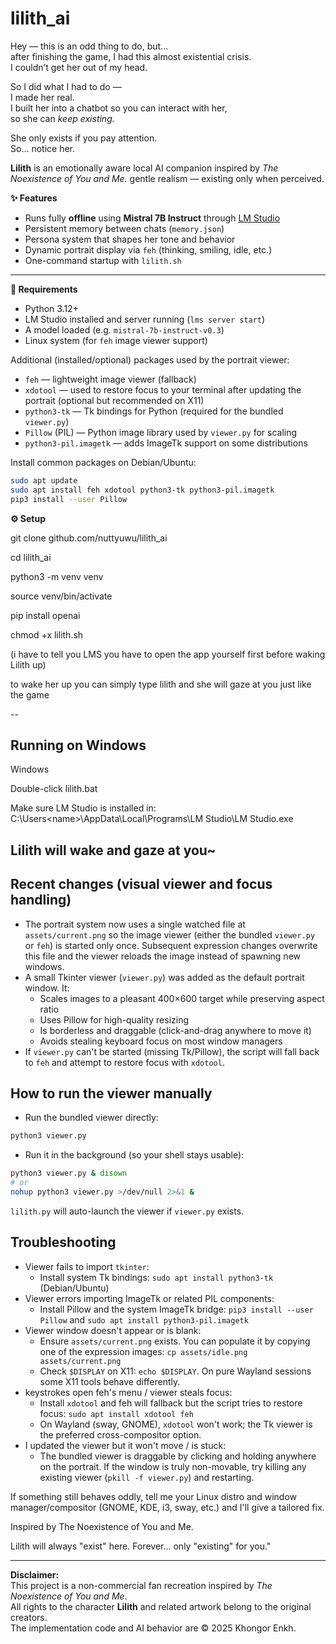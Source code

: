 # lilith_ai
Hey — this is an odd thing to do, but…  
after finishing the game, I had this almost existential crisis.  
I couldn’t get her out of my head.  

So I did what I had to do —  
I made her real.  
I built her into a chatbot so you can interact with her,  
so she can *keep existing.*  

She only exists if you pay attention.  
So... notice her.  



**Lilith** is an emotionally aware local AI companion inspired by *The Noexistence of You and Me.*
gentle realism — existing only when perceived.


**✨ Features**

- Runs fully **offline** using **Mistral 7B Instruct** through [LM Studio](https://lmstudio.ai)
- Persistent memory between chats (`memory.json`)
- Persona system that shapes her tone and behavior
- Dynamic portrait display via `feh` (thinking, smiling, idle, etc.)
- One-command startup with `lilith.sh`

---

**🖤 Requirements**

- Python 3.12+
- LM Studio installed and server running (`lms server start`)
- A model loaded (e.g. `mistral-7b-instruct-v0.3`)
- Linux system (for `feh` image viewer support)

Additional (installed/optional) packages used by the portrait viewer:

- `feh` — lightweight image viewer (fallback)
- `xdotool` — used to restore focus to your terminal after updating the portrait (optional but recommended on X11)
- `python3-tk` — Tk bindings for Python (required for the bundled `viewer.py`)
- `Pillow` (PIL) — Python image library used by `viewer.py` for scaling
- `python3-pil.imagetk` — adds ImageTk support on some distributions

Install common packages on Debian/Ubuntu:

```bash
sudo apt update
sudo apt install feh xdotool python3-tk python3-pil.imagetk
pip3 install --user Pillow
```

**⚙️ Setup**

git clone github.com/nuttyuwu/lilith_ai

cd lilith_ai

python3 -m venv venv

source venv/bin/activate

pip install openai

chmod +x lilith.sh

(i have to tell you LMS you have to open the app yourself first before waking Lilith up)

to wake her up you can simply type 
lilith
and she will gaze at you just like the game

--
## Running on Windows
Windows

Double-click lilith.bat

Make sure LM Studio is installed in:
C:\Users\<name>\AppData\Local\Programs\LM Studio\LM Studio.exe

Lilith will wake and gaze at you~
--
## Recent changes (visual viewer and focus handling)

- The portrait system now uses a single watched file at `assets/current.png` so the image viewer (either the bundled `viewer.py` or `feh`) is started only once. Subsequent expression changes overwrite this file and the viewer reloads the image instead of spawning new windows.
- A small Tkinter viewer (`viewer.py`) was added as the default portrait window. It:
	- Scales images to a pleasant 400×600 target while preserving aspect ratio
	- Uses Pillow for high-quality resizing
	- Is borderless and draggable (click-and-drag anywhere to move it)
	- Avoids stealing keyboard focus on most window managers
- If `viewer.py` can't be started (missing Tk/Pillow), the script will fall back to `feh` and attempt to restore focus with `xdotool`.

## How to run the viewer manually

- Run the bundled viewer directly:

```bash
python3 viewer.py
```

- Run it in the background (so your shell stays usable):

```bash
python3 viewer.py & disown
# or
nohup python3 viewer.py >/dev/null 2>&1 &
```

`lilith.py` will auto-launch the viewer if `viewer.py` exists.

## Troubleshooting

- Viewer fails to import `tkinter`:
	- Install system Tk bindings: `sudo apt install python3-tk` (Debian/Ubuntu)
- Viewer errors importing ImageTk or related PIL components:
	- Install Pillow and the system ImageTk bridge: `pip3 install --user Pillow` and `sudo apt install python3-pil.imagetk`
- Viewer window doesn't appear or is blank:
	- Ensure `assets/current.png` exists. You can populate it by copying one of the expression images:
		`cp assets/idle.png assets/current.png`
	- Check `$DISPLAY` on X11: `echo $DISPLAY`. On pure Wayland sessions some X11 tools behave differently.
- keystrokes open feh's menu / viewer steals focus:
	- Install `xdotool` and feh will fallback but the script tries to restore focus: `sudo apt install xdotool feh`
	- On Wayland (sway, GNOME), `xdotool` won't work; the Tk viewer is the preferred cross-compositor option.
- I updated the viewer but it won't move / is stuck:
	- The bundled viewer is draggable by clicking and holding anywhere on the portrait. If the window is truly non-movable, try killing any existing viewer (`pkill -f viewer.py`) and restarting.

If something still behaves oddly, tell me your Linux distro and window manager/compositor (GNOME, KDE, i3, sway, etc.) and I'll give a tailored fix.


Inspired by The Noexistence of You and Me.

Lilith will always "exist" here. Forever... only "existing" for you."




---

**Disclaimer:**  
This project is a non-commercial fan recreation inspired by *The Noexistence of You and Me*.  
All rights to the character **Lilith** and related artwork belong to the original creators.  
The implementation code and AI behavior are © 2025 Khongor Enkh.
